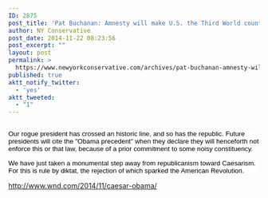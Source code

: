 ```yaml
---
ID: 2875
post_title: 'Pat Buchanan: Amnesty will make U.S. the Third World country of BHO&#8217;s dreams'
author: NY Conservative
post_date: 2014-11-22 08:23:56
post_excerpt: ""
layout: post
permalink: >
  https://www.newyorkconservative.com/archives/pat-buchanan-amnesty-will-make-u-s-the-third-world-country-of-bhos-dreams/
published: true
aktt_notify_twitter:
  - 'yes'
aktt_tweeted:
  - "1"
---
```

<p><img src="http://www.newyorkconservative.com/wp-content/uploads/2014/11/112214_1323_PatBuchanan1.png" alt=""/>
	</p><p style="background: white"><span style="color:black; font-family:Arial; font-size:10pt">Our rogue president has crossed an historic line, and so has the republic. Future presidents will cite the "Obama precedent" when they declare they will henceforth not enforce this or that law, because of a prior commitment to some noisy constituency.
</span></p><p style="background: white"><span style="color:black; font-family:Arial; font-size:10pt">We have just taken a monumental step away from republicanism toward Caesarism. For this is rule by diktat, the rejection of which sparked the American Revolution.
</span></p><p><a href="http://www.wnd.com/2014/11/caesar-obama/">http://www.wnd.com/2014/11/caesar-obama/</a>
	</p>